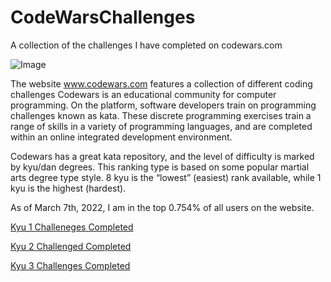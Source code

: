# CodeWarsChallenges
A collection of the challenges I have completed on codewars.com

![Image](https://www.codewars.com/users/Yo-Landi/badges/large)

The website www.codewars.com features a collection of different coding challenges 
Codewars is an educational community for computer programming. On the platform, software developers train on programming challenges known as kata. These discrete programming exercises train a range of skills in a variety of programming languages, and are completed within an online integrated development environment.

Codewars has a great kata repository, and the level of difficulty is marked by kyu/dan degrees. This ranking type is based on some popular martial arts degree type style. 8 kyu is the “lowest” (easiest) rank available, while 1 kyu is the highest (hardest).

As of March 7th, 2022, I am in the top 0.754% of all users on the website.

[Kyu 1 Challeneges Completed](https://github.com/dillonlaughter/CodeWarsChallenges/tree/main/Completed%20Kata/Kyu%201)

[Kyu 2 Challenged Completed](https://github.com/dillonlaughter/CodeWarsChallenges/tree/main/Completed%20Kata/Kyu%202)
  
[Kyu 3 Challenges Completed](https://github.com/dillonlaughter/CodeWarsChallenges/tree/main/Completed%20Kata/Kyu%203)
